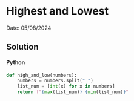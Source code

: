# Highest and Lowest

Date: 05/08/2024

## Solution
#### Python
```python
def high_and_low(numbers):
    numbers = numbers.split(" ")
    list_num = [int(x) for x in numbers]
    return f"{max(list_num)} {min(list_num)}"
```
